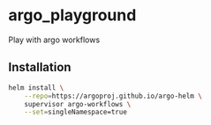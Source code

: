 # argo_playground
Play with argo workflows

## Installation

```sh
helm install \
    --repo=https://argoproj.github.io/argo-helm \
    supervisor argo-workflows \
    --set=singleNamespace=true
```
